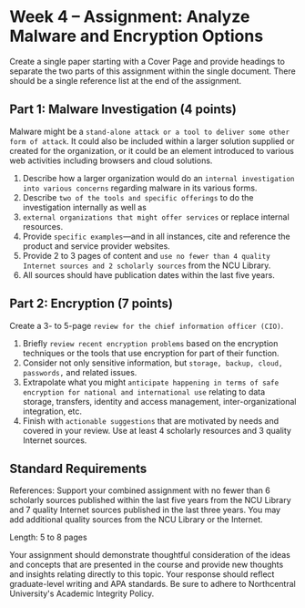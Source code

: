 # Week 4 – Assignment: Analyze Malware and Encryption Options

Create a single paper starting with a Cover Page and provide headings to separate the two parts of this assignment within the single document. There should be a single reference list at the end of the assignment.

## Part 1: Malware Investigation (4 points)

Malware might be a `stand-alone attack or a tool to deliver some other form of attack`. It could also be included within a larger solution supplied or created for the organization, or it could be an element introduced to various web activities including browsers and cloud solutions.

1. Describe how a larger organization would do an `internal investigation into various concerns` regarding malware in its various forms.
2. Describe `two of the tools and specific offerings` to do the investigation internally as well as
3. `external organizations that might offer services` or replace internal resources.
4. Provide `specific examples`—and in all instances, cite and reference the product and service provider websites.
5. Provide 2 to 3 pages of content and `use no fewer than 4 quality Internet sources and 2 scholarly sources` from the NCU Library.
6. All sources should have publication dates within the last five years.

## Part 2: Encryption (7 points)

Create a 3- to 5-page `review for the chief information officer (CIO)`.

1. Briefly `review recent encryption problems` based on the encryption techniques or the tools that use encryption for part of their function.
2. Consider not only sensitive information, but `storage, backup, cloud, passwords,` and related issues.
3. Extrapolate what you might `anticipate happening in terms of safe encryption for national and international use` relating to data storage, transfers, identity and access management, inter-organizational integration, etc.
4. Finish with `actionable suggestions` that are motivated by needs and covered in your review. Use at least 4 scholarly resources and 3 quality Internet sources.

## Standard Requirements

References: Support your combined assignment with no fewer than 6 scholarly sources published within the last five years from the NCU Library and 7 quality Internet sources published in the last three years. You may add additional quality sources from the NCU Library or the Internet.

Length: 5 to 8 pages

Your assignment should demonstrate thoughtful consideration of the ideas and concepts that are presented in the course and provide new thoughts and insights relating directly to this topic. Your response should reflect graduate-level writing and APA standards. Be sure to adhere to Northcentral University's Academic Integrity Policy.
